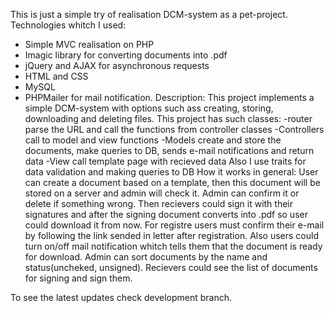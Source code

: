 This is just a simple try of realisation DCM-system as a pet-project.
Technologies whitch I used:
  - Simple MVC realisation on PHP
  - Imagic library for converting documents into .pdf
  - jQuery and AJAX for asynchronous requests
  - HTML and CSS
  - MySQL
  - PHPMailer for mail notification.
Description:
  This project implements a simple DCM-system with options such ass creating, storing, downloading and deleting files.
  This project has such classes:
    -router parse the URL and call the functions from controller classes
    -Controllers call to model and view functions
    -Models create and store the documents, make queries to DB, sends e-mail notifications and return data
    -View call template page with recieved data
    Also I use traits for data validation and making queries to DB
How it works in general:
  User can create a document based on a template, then this document will be stored on a server and admin will check it. Admin can confirm it or delete if something wrong.
  Then recievers could sign it with their signatures and after the signing document converts into .pdf so user could download it from now.
  For registre users must confirm their e-mail by following the link sended in letter after registration. Also users could turn on/off mail notification whitch tells them that the document is ready for download.
  Admin can sort documents by the name and status(uncheked, unsigned). Recievers could see the list of documents for signing and sign them.
  
To see the latest updates check development branch.
